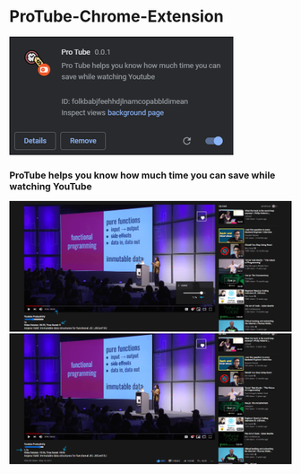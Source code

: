 # ProTube-Chrome-Extension
<img src="images/ProTube_ChromeExtension.png">

### ProTube helps you know how much time you can save while watching YouTube

<img src="images/1.png">
<img src="images/2.png">
